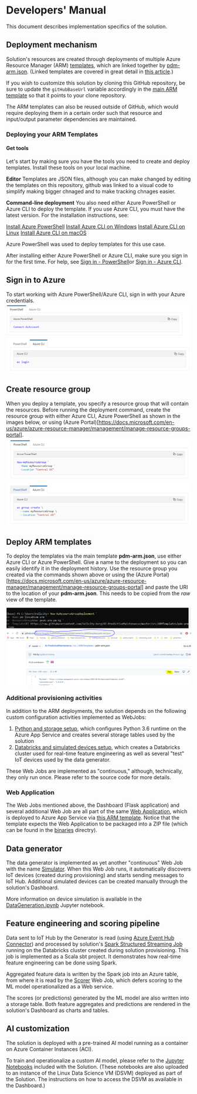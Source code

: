 # Developers' Manual

This document describes implementation specifics of the solution.

## Deployment mechanism

Solution's resources are created through deployments of multiple Azure Resource Manager (ARM) [templates](../src/ARMTemplates), which are linked together by [pdm-arm.json](../src/ARMTemplates/pdm-arm.json). (Linked templates are covered in great detail in [this article](https://docs.microsoft.com/en-us/azure/azure-resource-manager/resource-group-linked-templates).)

If you wish to customize this solution by cloning this GitHub repository, be sure to update the ```gitHubBaseUrl``` variable accordingly in the [main ARM template](../src/ARMTemplates/pdm-arm.json#L60) so that it points to your clone repository.

The ARM templates can also be reused outside of GitHub, which would require deploying them in a certain order such that resource and input/output parameter dependencies are maintained.

### Deploying your ARM Templates

#### Get tools
Let's start by making sure you have the tools you need to create and deploy templates. Install these tools on your local machine.

**Editor**
Templates are JSON files, although you can make changed by editing the templates on this repository, github was linked to a visual code to simplify making bigger chnaged and to make tracking chnages easier.

**Command-line deployment**
You also need either Azure PowerShell or Azure CLI to deploy the template. If you use Azure CLI, you must have the latest version. For the installation instructions, see:

[Install Azure PowerShell](https://docs.microsoft.com/en-us/powershell/azure/install-az-ps)
[Install Azure CLI on Windows](https://docs.microsoft.com/en-us/cli/azure/install-azure-cli-windows)
[Install Azure CLI on Linux](https://docs.microsoft.com/en-us/cli/azure/install-azure-cli-linux)
[Install Azure CLI on macOS](https://docs.microsoft.com/en-us/cli/azure/install-azure-cli-macos)

Azure PowerShell was used to deploy templates for this use case. 

After installing either Azure PowerShell or Azure CLI, make sure you sign in for the first time. For help, see [Sign in - PowerShell](https://docs.microsoft.com/en-us/powershell/azure/install-az-ps#sign-in)or [Sign in - Azure CLI](https://docs.microsoft.com/en-us/cli/azure/get-started-with-azure-cli#sign-in).

## Sign in to Azure
To start working with Azure PowerShell/Azure CLI, sign in with your Azure credentials.
![](img/sign-in-powerShell.PNG)
![](img/sign-in-AZ.PNG)

## Create resource group
When you deploy a template, you specify a resource group that will contain the resources. Before running the deployment command, create the resource group with either Azure CLI, Azure PowerShell as shown in the images below, or using (Azure Portal)[https://docs.microsoft.com/en-us/azure/azure-resource-manager/management/manage-resource-groups-portal]. 
![](img/RG-powerShell.PNG)
![](img/RG-AZ.PNG)

## Deploy ARM templates

To deploy the templates via the main template **pdm-arm.json**, use either Azure CLI or Azure PowerShell. Give a name to the deployment so you can easily identify it in the deployment history. Use the resource group you created via the commands shown above or using the (Azure Portal)[https://docs.microsoft.com/en-us/azure/azure-resource-manager/management/manage-resource-groups-portal] and paste the URI to the location of your **pdm-arm.json**. This needs to be copied from the *raw* view of the template. 

![](img/Deploying.PNG)
![](img/raw-URI.PNG)

### Additional provisioning activities

In addition to the ARM deployments, the solution depends on the following custom configuration activities implemented as WebJobs:

1. [Python and storage setup](../src/WebApp/App_Data/jobs/continuous/PythonAndStorageSetup), which configures Python 3.6 runtime on the Azure App Service and creates several storage tables used by the solution
2. [Databricks and simulated devices setup](../src/WebApp/App_Data/jobs/continuous/DatabricksAndSimulatedDevicesSetup), which creates a Databricks cluster used for real-time feature engineering as well as several "test" IoT devices used by the data generator.

These Web Jobs are implemented as "continuous," although, technically, they only run once. Please refer to the source code for more details.

### Web Application

The Web Jobs mentioned above, the Dashboard (Flask application) and several additional Web Job are all part of the same [Web Application](../src/WebApp), which is deployed to Azure App Service via [this ARM template](../src/ARMTemplates/demoDashboard.json). Notice that the template expects the Web Application to be packaged into a ZIP file (which can be found in the [binaries](../binaries) directry).

## Data generator

The data generator is implemented as yet another "continuous" Web Job with the name [Simulator](../src/WebApp/App_Data/jobs/continuous/Simulator). When this Web Job runs, it automatically discovers IoT devices (created during provisioning) and starts sending messages to IoT Hub. Additional simulated devices can be created manually through the solution's Dashboard.

More information on device simulation is available in the [DataGeneration.ipynb](../src/Notebooks/DataGeneration.ipynb) Jupyter notebook.

## Feature engineering and scoring pipeline

Data sent to IoT Hub by the Generator is read (using [Azure Event Hub Connector](https://github.com/Azure/azure-event-hubs-spark)) and processed by solution's [Spark Structured Streaming Job](../src/SparkJobs/Featurization) running on the Databricks cluster created during solution provisioning. This job is implemented as a Scala sbt project. It demonstrates how real-time feature engineering can be done using Spark.

Aggregated feature data is written by the Spark job into an Azure table, from where it is read by the [Scorer](../src/WebApp/App_Data/jobs/continuous/Scorer) Web Job, which defers scoring to the ML model operationalized as a Web service.

The scores (or predictions) generated by the ML model are also written into a storage table. Both feature aggregates and predictions are rendered in the solution's Dashboard as charts and tables.

## AI customization

The solution is deployed with a pre-trained AI model running as a container on Azure Container Instances (ACI).

To train and operationalize a custom AI model, please refer to the [Jupyter Notebooks](../src/Notebooks) included with the Solution. (These notebooks are also uploaded to an instance of the Linux Data Science VM (DSVM) deployed as part of the Solution. The instructions on how to access the DSVM as available in the Dashboard.)
